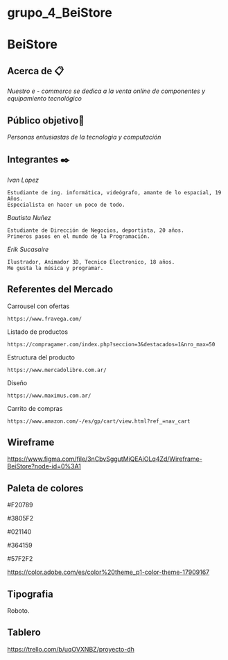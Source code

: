 # grupo_4_BeiStore

# BeiStore

## Acerca de 📋

_Nuestro e - commerce se dedica a la venta online de componentes y equipamiento tecnológico_

## Público objetivo🚀

_Personas entusiastas de la tecnologia y computación_


## Integrantes ✒️

_Ivan Lopez_

```
Estudiante de ing. informática, videógrafo, amante de lo espacial, 19 Años.
Especialista en hacer un poco de todo. 
```
_Bautista Nuñez_


```
Estudiante de Dirección de Negocios, deportista, 20 años.
Primeros pasos en el mundo de la Programación.
```

_Erik Sucasaire_

``` 
Ilustrador, Animador 3D, Tecnico Electronico, 18 años. 
Me gusta la música y programar. 
```
## Referentes del Mercado

Carrousel con ofertas

    https://www.fravega.com/

Listado de productos

    https://compragamer.com/index.php?seccion=3&destacados=1&nro_max=50

Estructura del producto

    https://www.mercadolibre.com.ar/

Diseño

    https://www.maximus.com.ar/

Carrito de compras

    https://www.amazon.com/-/es/gp/cart/view.html?ref_=nav_cart
	
## Wireframe
https://www.figma.com/file/3nCbvSggutMiQEAiOLq4Zd/Wireframe-BeiStore?node-id=0%3A1

## Paleta de colores

#F20789 

#3805F2

#021140

#364159

#57F2F2

https://color.adobe.com/es/color%20theme_p1-color-theme-17909167

## Tipografia

Roboto.

## Tablero
https://trello.com/b/uqOVXNBZ/proyecto-dh


